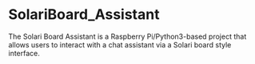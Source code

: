 # SolariBoard_Assistant

The Solari Board Assistant is a Raspberry Pi/Python3-based project that allows users to interact with a chat assistant via a Solari board style interface. 
